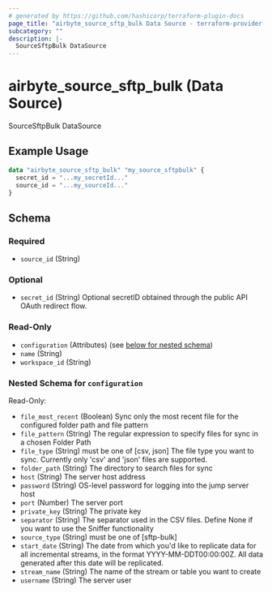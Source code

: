 ```yaml
---
# generated by https://github.com/hashicorp/terraform-plugin-docs
page_title: "airbyte_source_sftp_bulk Data Source - terraform-provider-airbyte"
subcategory: ""
description: |-
  SourceSftpBulk DataSource
---
```


# airbyte_source_sftp_bulk (Data Source)

SourceSftpBulk DataSource

## Example Usage

```terraform
data "airbyte_source_sftp_bulk" "my_source_sftpbulk" {
  secret_id = "...my_secretId..."
  source_id = "...my_sourceId..."
}
```

<!-- schema generated by tfplugindocs -->
## Schema

### Required

- `source_id` (String)

### Optional

- `secret_id` (String) Optional secretID obtained through the public API OAuth redirect flow.

### Read-Only

- `configuration` (Attributes) (see [below for nested schema](#nestedatt--configuration))
- `name` (String)
- `workspace_id` (String)

<a id="nestedatt--configuration"></a>
### Nested Schema for `configuration`

Read-Only:

- `file_most_recent` (Boolean) Sync only the most recent file for the configured folder path and file pattern
- `file_pattern` (String) The regular expression to specify files for sync in a chosen Folder Path
- `file_type` (String) must be one of [csv, json]
The file type you want to sync. Currently only 'csv' and 'json' files are supported.
- `folder_path` (String) The directory to search files for sync
- `host` (String) The server host address
- `password` (String) OS-level password for logging into the jump server host
- `port` (Number) The server port
- `private_key` (String) The private key
- `separator` (String) The separator used in the CSV files. Define None if you want to use the Sniffer functionality
- `source_type` (String) must be one of [sftp-bulk]
- `start_date` (String) The date from which you'd like to replicate data for all incremental streams, in the format YYYY-MM-DDT00:00:00Z. All data generated after this date will be replicated.
- `stream_name` (String) The name of the stream or table you want to create
- `username` (String) The server user


